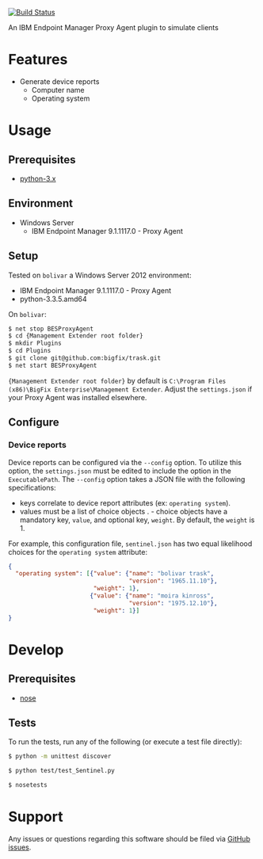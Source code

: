 [![Build Status](https://travis-ci.org/bigfix/trask.svg?branch=master)](https://travis-ci.org/bigfix/trask)

An IBM Endpoint Manager Proxy Agent plugin to simulate clients

# Features
- Generate device reports
  - Computer name
  - Operating system

# Usage
## Prerequisites
- [python-3.x](https://www.python.org/downloads/)

## Environment
- Windows Server
  - IBM Endpoint Manager 9.1.1117.0 - Proxy Agent

## Setup
Tested on `bolivar` a Windows Server 2012 environment:
- IBM Endpoint Manager 9.1.1117.0 - Proxy Agent
- python-3.3.5.amd64

On `bolivar`:

```bash
$ net stop BESProxyAgent
$ cd {Management Extender root folder}
$ mkdir Plugins
$ cd Plugins
$ git clone git@github.com:bigfix/trask.git
$ net start BESProxyAgent
```

`{Management Extender root folder}` by default is `C:\Program Files (x86)\BigFix Enterprise\Management Extender`. Adjust the `settings.json` if your Proxy Agent was installed elsewhere.

## Configure
### Device reports
Device reports can be configured via the ``--config`` option. To utilize this option, the `settings.json` must be edited to include the option in the `ExecutablePath`. The `--config` option takes a JSON file with the following specifications:
- keys correlate to device report attributes (ex: `operating system`).
- values must be a list of choice objects
.  - choice objects have a mandatory key, `value`, and optional key, `weight`. By default, the `weight` is 1.

For example, this configuration file, `sentinel.json` has two equal likelihood choices for the `operating system` attribute:

```json
{
  "operating system": [{"value": {"name": "bolivar trask", 
                                  "version": "1965.11.10"}, 
                        "weight": 1},
                       {"value": {"name": "moira kinross", 
                                  "version": "1975.12.10"}, 
                        "weight": 1}]
}
```

# Develop
## Prerequisites
- [nose](https://nose.readthedocs.org/en/latest/)

## Tests
To run the tests, run any of the following (or execute a test file directly):

```bash
$ python -m unittest discover
```

```bash
$ python test/test_Sentinel.py
```

```bash
$ nosetests
```

# Support
Any issues or questions regarding this software should be filed via [GitHub issues](https://github.com/bigfix/trask/issues).
